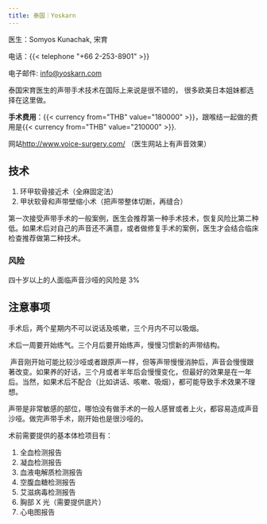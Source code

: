 ```yaml
---
title: 泰国｜Yoskarn
---
```


医生：Somyos Kunachak, 宋育

电话：{{< telephone "+66 2-253-8901" >}}

电子邮件: <info@yoskarn.com>

泰国宋育医生的声带手术技术在国际上来说是很不错的， 很多欧美日本姐妹都选择在这里做。

**手术费用**：{{< currency from="THB" value="180000" >}}，跟喉结一起做的费用是{{< currency from="THB" value="210000" >}}.

网站<http://www.voice-surgery.com/> （医生网站上有声音效果）

## 技术

1. 环甲软骨接近术（全麻固定法）
2. 甲状软骨和声带壁缩小术（把声带整体切断，再缝合）

第一次接受声带手术的一般案例，医生会推荐第一种手术技术，恢复风险比第二种低。如果术后对自己的声音还不满意，或者做修复手术的案例，医生才会结合临床检查推荐做第二种技术。

### 风险

四十岁以上的人面临声音沙哑的风险是 3%

## 注意事项

手术后，两个星期内不可以说话及咳嗽，三个月内不可以吸烟。

术后一周要开始练气。三个月后要开始练声，慢慢习惯新的声带结构。

 声音刚开始可能比较沙哑或者跟原声一样，但等声带慢慢消肿后，声音会慢慢跟著改变。如果养的好话，三个月或者半年后会慢慢变化，但最好的效果是在一年后。当然，如果术后不配合（比如讲话、咳嗽、吸烟），都可能导致手术效果不理想。

声带是非常敏感的部位，哪怕没有做手术的一般人感冒或者上火，都容易造成声音沙哑。做完声带手术，刚开始也是很沙哑的。

术前需要提供的基本体检项目有：

1. 全血检测报告
2. 凝血检测报告
3. 血液电解质检测报告
4. 空腹血糖检测报告
5. 艾滋病毒检测报告
6. 胸部 X 光（需要提供底片）
7. 心电图报告
